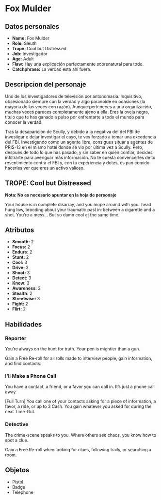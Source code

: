 
# Fox Mulder

## Datos personales

* **Name:** Fox Mulder
* **Role:** Sleuth
* **Trope:** Cool but Distressed
* **Job:** Investigador
* **Age:** Adult
* **Flaw:** Hay una explicación perfectamente sobrenatural para todo.
* **Catchphrase:** La verdad está ahí fuera.

## Descripcion del personaje

Uno de los investigadores de televisión por antonomasia. Inquisitivo, obsesionado siempre con la verdad y algo paranoide en ocasiones (la mayoría de las veces con razón). Aunque perteneces a una organización, muchas veces pareces completamente ajeno a ella. Eres la oveja negra, título que te has ganado a pulso por enfrentarte a todo el mundo para conocer la verdad. 

Tras la desaparición de Scully, y debido a la negativa del del FBI de investigar o dejar investigar el caso, te ves forzado a tomar una excedencia del FBI. Investigando como un agente libre, consigues situar a agentes de PRIS-13 en el mismo hotel donde se vio por última vez a Scully. Pero, después de todo lo que has pasado, y sin saber en quién confiar, decides infiltrarte para averiguar más información.  No te cuesta convencerles de tu resentimiento contra el FBI y, con tu experiencia y dotes, es pan comido hacerles ver que eres un activo valioso.


## TROPE: Cool but Distressed

**Nota: No es necesario apuntar en la hoja de personaje**

Your house is in complete disarray, and you mope around with your head hung low, brooding about your traumatic past in-between a cigarette and a shot. You’re a mess... But so damn cool at the same time.

## Atributos

* **Smooth:** 2
* **Focus:** 2
* **Endure:** 2
* **Stunt:** 2
* **Cool:** 3
* **Drive:** 3
* **Shoot:** 3
* **Detect:** 3
* **Know:** 3
* **Awareness:** 2
* **Stealth:** 2
* **Streetwise:** 3
* **Fight:** 2
* **Flirt:** 2


## Habilidades

### Reporter

You’re always on the hunt for truth. Your pen is mightier than a gun.

Gain a Free Re-roll for all rolls made to interview people, gain information, and find contacts.


### I’ll Make a Phone Call

You have a contact, a friend, or a favor you can call in. It’s just a phone call away.

[Full Turn] You call one of your contacts asking for a piece of information, a favor, a ride, or up to 3 Cash. You gain whatever you asked for during the next Time-Out.


### Detective

The crime-scene speaks to you. Where others see chaos, you know how to spot a clue. 

Gain a Free Re-roll when looking for clues, following trails, or searching a room.




## Objetos

* Pistol
* Badge
* Telephone

